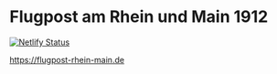 # Flugpost am Rhein und Main 1912

[![Netlify Status](https://api.netlify.com/api/v1/badges/246a34e0-5dd1-46fe-9af8-59f3f390d8ea/deploy-status)](https://app.netlify.com/sites/flugpost/deploys)

https://flugpost-rhein-main.de
